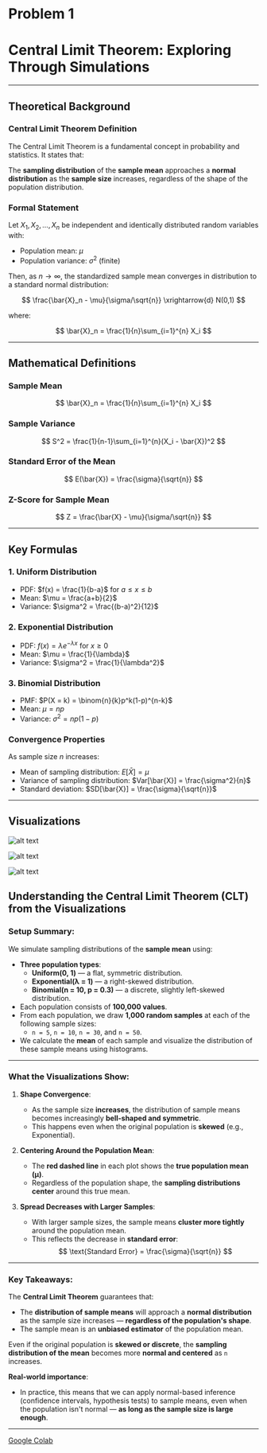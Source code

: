 # Problem 1

#  Central Limit Theorem: Exploring Through Simulations

---
##  Theoretical Background

### Central Limit Theorem Definition

 The Central Limit Theorem is a fundamental concept in probability and statistics. It states that:  
 
The **sampling distribution** of the **sample mean** approaches a **normal distribution** as the **sample size** increases, regardless of the shape of the population distribution.

### Formal Statement

Let $X_1, X_2, \ldots, X_n$ be independent and identically distributed random variables with:

- Population mean: $\mu$
- Population variance: $\sigma^2$ (finite)

Then, as $n \to \infty$, the standardized sample mean converges in distribution to a standard normal distribution:

$$
\frac{\bar{X}_n - \mu}{\sigma/\sqrt{n}} \xrightarrow{d} N(0,1)
$$

where:

$$
\bar{X}_n = \frac{1}{n}\sum_{i=1}^{n} X_i
$$

---

##  Mathematical Definitions

### Sample Mean

$$
\bar{X}_n = \frac{1}{n}\sum_{i=1}^{n} X_i
$$

### Sample Variance

$$
S^2 = \frac{1}{n-1}\sum_{i=1}^{n}(X_i - \bar{X})^2
$$

### Standard Error of the Mean

$$
E(\bar{X}) = \frac{\sigma}{\sqrt{n}}
$$

### Z-Score for Sample Mean

$$
Z = \frac{\bar{X} - \mu}{\sigma/\sqrt{n}}
$$

---

##  Key Formulas

### 1. Uniform Distribution

- PDF: $f(x) = \frac{1}{b-a}$ for $a \leq x \leq b$  
- Mean: $\mu = \frac{a+b}{2}$  
- Variance: $\sigma^2 = \frac{(b-a)^2}{12}$

### 2. Exponential Distribution

- PDF: $f(x) = \lambda e^{-\lambda x}$ for $x \geq 0$  
- Mean: $\mu = \frac{1}{\lambda}$  
- Variance: $\sigma^2 = \frac{1}{\lambda^2}$

### 3. Binomial Distribution

- PMF: $P(X = k) = \binom{n}{k}p^k(1-p)^{n-k}$  
- Mean: $\mu = np$  
- Variance: $\sigma^2 = np(1-p)$

### Convergence Properties

As sample size $n$ increases:

- Mean of sampling distribution: $E[\bar{X}] = \mu$  
- Variance of sampling distribution: $Var[\bar{X}] = \frac{\sigma^2}{n}$  
- Standard deviation: $SD[\bar{X}] = \frac{\sigma}{\sqrt{n}}$


---

##  Visualizations

![alt text](image.png)

![alt text](image-1.png)

![alt text](image-2.png)

##  Understanding the Central Limit Theorem (CLT) from the Visualizations

###  Setup Summary:
We simulate sampling distributions of the **sample mean** using:

- **Three population types**:
  - **Uniform(0, 1)** — a flat, symmetric distribution.
  - **Exponential(λ = 1)** — a right-skewed distribution.
  - **Binomial(n = 10, p = 0.3)** — a discrete, slightly left-skewed distribution.
- Each population consists of **100,000 values**.
- From each population, we draw **1,000 random samples** at each of the following sample sizes:
  - `n = 5`, `n = 10`, `n = 30`, and `n = 50`.
- We calculate the **mean** of each sample and visualize the distribution of these sample means using histograms.

---

###  What the Visualizations Show:

1. **Shape Convergence**:
   - As the sample size **increases**, the distribution of sample means becomes increasingly **bell-shaped and symmetric**.
   - This happens even when the original population is **skewed** (e.g., Exponential).

2. **Centering Around the Population Mean**:
   - The **red dashed line** in each plot shows the **true population mean (μ)**.
   - Regardless of the population shape, the **sampling distributions center** around this true mean.

3. **Spread Decreases with Larger Samples**:
   - With larger sample sizes, the sample means **cluster more tightly** around the population mean.
   - This reflects the decrease in **standard error**:  
     $$
     \text{Standard Error} = \frac{\sigma}{\sqrt{n}}
     $$

---

###  Key Takeaways:

 The **Central Limit Theorem** guarantees that:
- The **distribution of sample means** will approach a **normal distribution** as the sample size increases — **regardless of the population's shape**.
- The sample mean is an **unbiased estimator** of the population mean.

 Even if the original population is **skewed or discrete**, the **sampling distribution of the mean** becomes more **normal and centered** as `n` increases.

 **Real-world importance**:
- In practice, this means that we can apply normal-based inference (confidence intervals, hypothesis tests) to sample means, even when the population isn't normal — **as long as the sample size is large enough**.

---
 [Google Colab](https://colab.research.google.com/drive/1OMtNuOz3oFZAc3aPjXNYmsn3IxbSf50G?usp=sharing)

